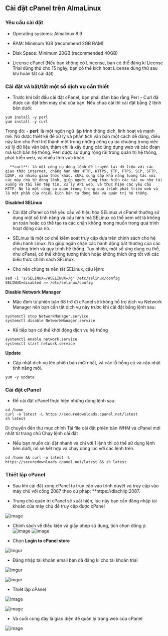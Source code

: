 
## Cài đặt cPanel trên AlmaLinux

### Yêu cầu cài đặt
- Operating systems: Almalinux 8.9

- RAM: Minimum 1GB (recommend 2GB RAM)

- Disk Space: Minimum 20GB (recommended 40GB)

- License cPanel (Nếu bạn không có Lincense, bạn có thể đăng kí License Trial dùng thử cho 15 ngày, bạn có thể kích hoạt License dùng thử sau khi hoàn tất cài đặt)

### Cài đặt và bật/tắt một số dịch vụ cần thiết

- Trước khi bắt đầu cài đặt cPanel, bạn phải đảm bảo rằng Perl – Curl đã được cài đặt trên máy chủ của bạn. Nếu chưa cài thì cài đặt bằng 2 lệnh bên dưới:
```
yum install -y perl
yum install -y curl
```
Trong đó: 
	- **perl**: là một ngôn ngữ lập trình thông dịch, linh hoạt và mạnh mẽ. Nó được thiết kế để xử lý và phân tích văn bản một cách dễ dàng, điều này làm cho Perl trở thành một trong những công cụ ưa chuộng trong việc xử lý dữ liệu văn bản, thậm chí là xây dựng các ứng dụng web và các đoạn mã kịch bản hệ thống. Perl được sử dụng rộng rãi trong quản trị hệ thống, phát triển web, và nhiều lĩnh vực khác.

	- **curl**: là một công cụ dòng lệnh để truyền tải dữ liệu với các giao thức internet, chẳng hạn như HTTP, HTTPS, FTP, FTPS, SCP, SFTP, LDAP, và nhiều giao thức khác. cURL cung cấp khả năng tương tác với các máy chủ từ dòng lệnh, giúp người dùng thực hiện các tác vụ như tải xuống và tải lên tệp tin, xử lý API web, và thực hiện các yêu cầu HTTP. Nó là một công cụ quan trọng trong quá trình phát triển web và là một phần của nhiều kịch bản tự động hóa và quản trị hệ thống.

**Disabled SELinux**
- Cài đặt cPanel có thể yêu cầu vô hiệu hóa SELinux vì cPanel thường sử dụng một số tính năng và cấu hình mà SELinux có thể xem xét là không an toàn hoặc có thể tạo ra các chặn không mong muốn trong quá trình hoạt động của nó.

- SELinux là một cơ chế kiểm soát truy cập dựa trên chính sách cho hệ điều hành Linux. Nó giúp ngăn chặn các hành động bất thường của các chương trình và quy trình hệ thống. Tuy nhiên, một số ứng dụng cụ thể, như cPanel, có thể không tương thích hoặc không thích ứng tốt với các biểu thức chính sách SELinux.

- Cho nên chúng ta nên tắt SELinux, câu lệnh: 

```
sed -i 's/SELINUX=/#SELINUX=/g' /etc/selinux/config
SELINUX=disabled >> /etc/selinux/config
```
**Disable Network Manager**
- Mặc định từ phiên bản 68 trở đi cPanel sẽ không hỗ trợ dịch vụ Network Manager nên bạn cần tắt dịch vụ này trước khi cài đặt bằng lệnh sau:

```
systemctl stop NetworkManager.service
systemctl disable NetworkManager.service
```

- Kế tiếp bạn có thể khởi động dịch vụ hệ thống

```
systemctl enable network.service
systemctl start network.service
```

**Update**
- Cập nhật dịch vụ lên phiên bản mới nhất, vá các lỗ hổng cũ và cập nhật tính năng mới.

```
yum -y update
```

### Cài đặt cPanel
- Để cài đặt cPanel thực hiện những dòng lệnh sau: 

```
cd /home
curl -o latest -L https://securedownloads.cpanel.net/latest
sh latest
```
Di chuyển đến thư mục chính
Tải file cài đặt phiên bản WHM và cPanel mới nhất từ trang chủ
Chạy lệnh cài đặt

- Nếu bạn muốn cài đặt nhanh và chỉ với 1 lệnh thì có thể sử dụng lệnh bên dưới, nó sẽ kết hợp và chạy cùng lúc với các lệnh trên.

```
cd /home && curl -o latest -L https://securedownloads.cpanel.net/latest && sh latest
```

### Thiết lập cPanel
- Sau khi cài đặt xong cPanel ta truy cập vào trình duyệt và truy cập vào máy chủ với cổng 2087 theo cú pháp: **https://diachiip:2087. 

- Trang chủ quản trị cPanel sẽ xuất hiện, lúc này bạn cần đăng nhập tài khoản của máy chủ để truy cập được cPanel

![image](https://github.com/user-attachments/assets/9e352f38-d98f-48c6-865f-4d4ffc8f8c05)

- Chính sách về điều kiện và giấy phép sử dụng, tích chọn đồng ý:
![image](https://github.com/user-attachments/assets/f7eb074e-bdaf-4fa3-8754-030befe25870)
![image](https://github.com/user-attachments/assets/1ec307ef-f860-41f2-b740-1c49d328f4e6)

- Chọn **Login to cPanel store**

![Imgur](https://i.imgur.com/Ex8Ku4K.png)

- Đăng nhập tài khoản email bạn đã đăng kí cho tài khoản trial

![Imgur](https://i.imgur.com/nmUVuj5.png)


![Imgur](https://i.imgur.com/WXoAVXn.png)


- Thiết lập cPanel

![image](https://github.com/user-attachments/assets/cc7d0c68-8c08-4c54-9a04-9ac1a136d9fe)

![image](https://github.com/user-attachments/assets/db86b96a-8769-4aaf-9922-29fe12402069)

- Và cuối cùng đây là giao diện để quản lý trang web của cPanel

![image](https://github.com/user-attachments/assets/e99f2a27-d05f-48ef-adc2-576cf52e73de)

